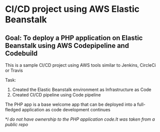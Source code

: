 # CI/CD project using AWS  Elastic Beanstalk #

Goal: To deploy a PHP application on Elastic Beanstalk using AWS Codepipeline and Codebuild
---

This is a sample CI/CD project using AWS tools similar to Jenkins, CircleCi or Travis

Task:
1. Created the Elastic Beanstalk environment as Infrastructure as Code
2. Created CI/CD pipeline using Code pipeline

The PHP app is a base welcome app that can be deployed into a full-fledged application as code development continues

**I do not have ownership to the PHP application code.It was taken from a public repo*

